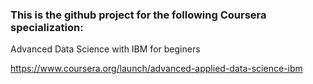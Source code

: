 ### This is the github project for the following Coursera specialization:

Advanced Data Science with IBM for beginers

https://www.coursera.org/launch/advanced-applied-data-science-ibm

